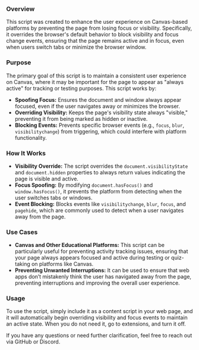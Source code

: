 
### Overview

This script was created to enhance the user experience on Canvas-based platforms by preventing the page from losing focus or visibility. Specifically, it overrides the browser's default behavior to block visibility and focus change events, ensuring that the page remains active and in focus, even when users switch tabs or minimize the browser window.

### Purpose

The primary goal of this script is to maintain a consistent user experience on  Canvas, where it may be important for the page to appear as "always active" for tracking or testing purposes. This script works by:
- **Spoofing Focus:** Ensures the document and window always appear focused, even if the user navigates away or minimizes the browser.
- **Overriding Visibility:** Keeps the page's visibility state always "visible," preventing it from being marked as hidden or inactive.
- **Blocking Events:** Prevents specific browser events (e.g., `focus`, `blur`, `visibilitychange`) from triggering, which could interfere with platform functionality.

### How It Works

- **Visibility Override:** The script overrides the `document.visibilityState` and `document.hidden` properties to always return values indicating the page is visible and active.
- **Focus Spoofing:** By modifying `document.hasFocus()` and `window.hasFocus()`, it prevents the platform from detecting when the user switches tabs or windows.
- **Event Blocking:** Blocks events like `visibilitychange`, `blur`, `focus`, and `pagehide`, which are commonly used to detect when a user navigates away from the page.

### Use Cases

- **Canvas and Other Educational Platforms:** This script can be particularly useful for preventing activity tracking issues, ensuring that your page always appears focused and active during testing or quiz-taking on platforms like Canvas.
- **Preventing Unwanted Interruptions:** It can be used to ensure that web apps don’t mistakenly think the user has navigated away from the page, preventing interruptions and improving the overall user experience.

### Usage

To use the script, simply include it as a content script in your web page, and it will automatically begin overriding visibility and focus events to maintain an active state. When you do not need it, go to extensions, and turn it off.

If you have any questions or need further clarification, feel free to reach out via GitHub or Discord.

